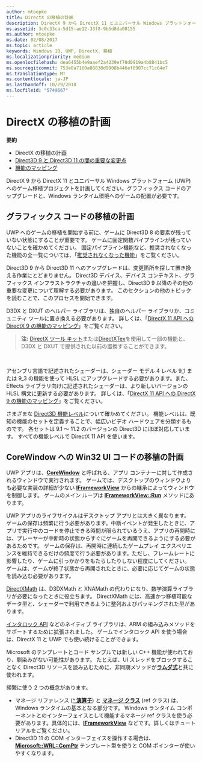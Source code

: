 ```yaml
---
author: mtoepke
title: DirectX の移植の計画
description: DirectX 9 から DirectX 11 とユニバーサル Windows プラットフォーム (UWP) へのゲーム移植プロジェクトを計画してください。グラフィックス コードのアップグレードと、Windows ランタイム環境へのゲームの配置が必要です。
ms.assetid: 3c0c33ca-5d15-ae12-33f8-9b5d8da08155
ms.author: mtoepke
ms.date: 02/08/2017
ms.topic: article
keywords: Windows 10, UWP, DirectX, 移植
ms.localizationpriority: medium
ms.openlocfilehash: dea6455b4e9aaef2a4239ef70d0919a4b8841bc5
ms.sourcegitcommit: 753e0a7160a88830d9908b446ef0907cc71c64e7
ms.translationtype: MT
ms.contentlocale: ja-JP
ms.lasthandoff: 10/29/2018
ms.locfileid: "5749667"
---
```

# <a name="plan-your-directx-port"></a>DirectX の移植の計画



**要約**

-   DirectX の移植の計画
-   [Direct3D 9 と Direct3D 11 の間の重要な変更点](understand-direct3d-11-1-concepts.md)
-   [機能のマッピング](feature-mapping.md)


DirectX 9 から DirectX 11 とユニバーサル Windows プラットフォーム (UWP) へのゲーム移植プロジェクトを計画してください。グラフィックス コードのアップグレードと、Windows ランタイム環境へのゲームの配置が必要です。

## <a name="plan-to-port-graphics-code"></a>グラフィックス コードの移植の計画


UWP へのゲームの移植を開始する前に、ゲームに Direct3D 8 の要素が残っていない状態にすることが重要です。 ゲームに固定関数パイプラインが残っていないことを確かめてください。 固定パイプライン機能など、推奨されなくなった機能の全一覧については、「[推奨されなくなった機能](https://msdn.microsoft.com/library/windows/desktop/cc308047)」をご覧ください。

Direct3D 9 から Direct3D 11 へのアップグレードは、変更箇所を探して置き換える作業にとどまりません。 Direct3D デバイス、デバイス コンテキスト、グラフィックス インフラストラクチャの違いを把握し、Direct3D 9 以降のその他の重要な変更について理解する必要があります。 このセクションの他のトピックを読むことで、このプロセスを開始できます。

D3DX と DXUT のヘルパー ライブラリは、独自のヘルパー ライブラリか、コミュニティ ツールに置き換える必要があります。 詳しくは、「[DirectX 11 API への DirectX 9 の機能のマッピング](feature-mapping.md)」をご覧ください。

> **注:**  [DirectX ツール キット](http://go.microsoft.com/fwlink/p/?LinkID=248929)または[DirectXTex](http://go.microsoft.com/fwlink/p/?LinkID=248926)を使用して一部の機能と、D3DX と DXUT で提供された以前の置換することができます。

 

アセンブリ言語で記述されたシェーダーは、シェーダー モデル 4 レベル 9\_1 または 9\_3 の機能を使って HLSL にアップグレードする必要があります。また、Effects ライブラリ向けに記述されたシェーダーは、より新しいバージョンの HLSL 構文に更新する必要があります。 詳しくは、「[DirectX 11 API への DirectX 9 の機能のマッピング](feature-mapping.md)」をご覧ください。

さまざまな [Direct3D 機能レベル](https://msdn.microsoft.com/library/windows/desktop/ff476876)について確かめてください。 機能レベルは、既知の機能のセットを定義することで、幅広いビデオ ハードウェアを分類するものです。 各セットは 9.1 ～ 11.2 のバージョンの Direct3D にほぼ対応しています。 すべての機能レベルで DirectX 11 API を使います。

## <a name="plan-to-port-win32-ui-code-to-corewindow"></a>CoreWindow への Win32 UI コードの移植の計画


UWP アプリは、[**CoreWindow**](https://msdn.microsoft.com/library/windows/apps/br208225) と呼ばれる、アプリ コンテナーに対して作成されるウィンドウで実行されます。 ゲームでは、デスクトップのウィンドウよりも必要な実装の詳細が少ない [**IFrameworkView**](https://msdn.microsoft.com/library/windows/apps/hh700478) からの継承によってウィンドウを制御します。 ゲームのメイン ループは [**IFrameworkView::Run**](https://msdn.microsoft.com/library/windows/apps/hh700505) メソッドにあります。

UWP アプリのライフサイクルはデスクトップ アプリとは大きく異なります。 ゲームの保存は頻繁に行う必要があります。中断イベントが発生したときに、アプリで実行中のコードを停止できる時間が限られているうえ、アプリの再開時には、プレーヤーが中断時の状態からすぐにゲームを再開できるようにする必要があるためです。 ゲームの保存は、再開時に連続したゲームプレイ エクスペリエンスを維持できるだけの頻度で行う必要があります。ただし、フレームレートに影響したり、ゲームに引っかかりをもたらしたりしない程度にしてください。 ゲームは、ゲームが終了状態から再開されたときに、必要に応じてゲームの状態を読み込む必要があります。

[DirectXMath](https://msdn.microsoft.com/library/windows/desktop/ee415571) は、D3DXMath と XNAMath の代わりになり、数学演算ライブラリが必要になったときに役立ちます。 DirectXMath には、高速かつ移植可能なデータ型と、シェーダーで利用できるように整列およびパッキングされた型があります。

[インタロック API](https://msdn.microsoft.com/library/windows/desktop/dd405529) などのネイティブ ライブラリは、ARM の組み込みメソッドをサポートするために拡張されました。 ゲームでインタロック API を使う場合は、DirectX 11 と UWP でも使い続けることができます。

Microsoft のテンプレートとコード サンプルでは新しい C++ 機能が使われており、馴染みがない可能性があります。 たとえば、UI スレッドをブロックすることなく Direct3D リソースを読み込むために、非同期メソッドが[**ラムダ式**](https://msdn.microsoft.com/library/windows/apps/dd293608.aspx)と共に使われます。

頻繁に使う 2 つの概念があります。

-   マネージ リファレンス ([**^ 演算子**](https://msdn.microsoft.com/library/windows/apps/yk97tc08.aspx)) と [**マネージ クラス**](https://msdn.microsoft.com/library/windows/apps/6w96b5h7.aspx) (ref クラス) は、Windows ランタイムの基本となる部分です。 Windows ランタイム コンポーネントとのインターフェイスとして機能するマネージ ref クラスを使う必要があります。具体的には、[**IFrameworkView**](https://msdn.microsoft.com/library/windows/apps/hh700478) などです。詳しくはチュートリアルをご覧ください。
-   Direct3D 11 の COM インターフェイスを操作する場合は、[**Microsoft::WRL::ComPtr**](https://msdn.microsoft.com/library/windows/apps/br244983.aspx) テンプレート型を使うと COM ポインターが使いやすくなります。

 

 




